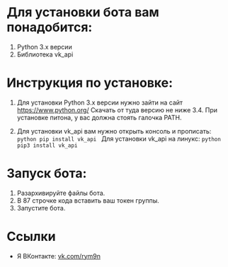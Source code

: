 # Для установки бота вам понадобится:
1. Python 3.x версии
2. Библиотека vk_api

# Инструкция по установке:
1. Для установки Python 3.x версии нужно зайти на сайт https://www.python.org/
Cкачать от туда версию не ниже 3.4.
При установке питона, у вас должна стоять галочка PATH.
   
2. Для установки vk_api вам нужно открыть консоль и прописать: ```python pip install vk_api ``` 
Для установки vk_api на линукс: ```python pip3 install vk_api ```

# Запуск бота:
1. Разархивируйте файлы бота.
2. В 87 строчке кода вставить ваш токен группы.
3. Запустите бота.

# Ссылки
* Я ВКонтакте: [vk.com/rym9n](https://vk.com/rym9n)
